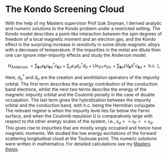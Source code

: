 # The Kondo Screening Cloud

With the help of my Masters supervisor Prof Izak Snyman, I derived analytic and numeric solutions to the Kondo problem under a restricted setting. The Kondo model describes a point-like interaction between the spin degrees of freedom of a local magnetic moment and an electron gas, and the Kondo effect is the surprizing increase in resistivity in some dilute magnetic alloys with a decrease of temperature. If the impurities in the metal are dilute then one can ignore inter-impurity effects and study the Anderson model.

$$
H_{\text {Anderson }}=\sum_{\mathbf{k} \sigma} \epsilon_{\mathbf{k}} c_{\mathbf{k} \sigma}^{\dagger} c_{\mathbf{k} \sigma}+\sum_\sigma \epsilon_d d_\sigma^{\dagger} d_\sigma+U n_{d \uparrow} n_{d \downarrow}+\sum_{\mathbf{k} \sigma}\left(V_{\mathbf{k}} d^{\dagger} c_{\mathbf{k} \sigma}+\text { h.c. }\right) \text {,}
$$

Here, $d^\dagger_\sigma$ and $d_\sigma$ are the creation and annihilation operators of the impurity orbital. The first term describes the energy contribution of the conduction band electrons, whilst the next two terms describe the energy of the magnetic impurity orbital and the Coulomb penalty in the case of double occupation. The last term gives the hybridization between the impurity orbital and the conduction band, with h.c. being the Hermitian conjugate. The relevant regime is when the impurity level lies far below the Fermi surface, and when the Coulomb repulsion U is comparatively large with respect to the other energy scales of the system, i.e., $\epsilon_d << \epsilon_F << \epsilon_d.$ This gives rise to impurities that are mostly singly occupied and hence have magnetic moments. We studied the low energy excitations of the forward scattering longitudinal cloud at the Toulouse point. The numeric solutions were written in mathematica. For detailed calculations see my [Masters thesis](https://www.dropbox.com/s/ct7c2h23l4d1e1j/MSc.pdf?dl=0).